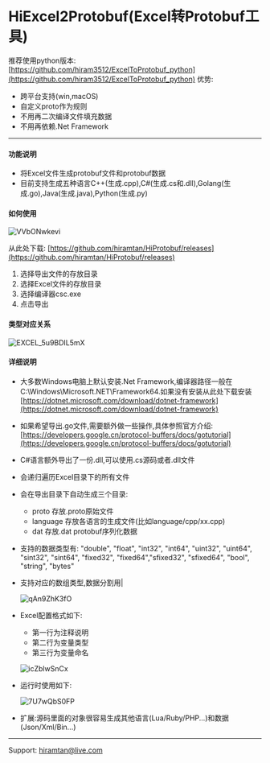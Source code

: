 # HiExcel2Protobuf(Excel转Protobuf工具)

推荐使用python版本: [https://github.com/hiram3512/ExcelToProtobuf_python](https://github.com/hiram3512/ExcelToProtobuf_python)
优势:
- 跨平台支持(win,macOS)
- 自定义proto作为规则
- 不用再二次编译文件填充数据
- 不用再依赖.Net Framework

-----

#### 功能说明
- 将Excel文件生成protobuf文件和protobuf数据
- 目前支持生成五种语言C++(生成.cpp),C#(生成.cs和.dll),Golang(生成.go),Java(生成.java),Python(生成.py)

#### 如何使用
![VVbONwkevi](Others/VVbONwkevi.png)

从此处下载: [https://github.com/hiramtan/HiProtobuf/releases](https://github.com/hiramtan/HiProtobuf/releases)
1. 选择导出文件的存放目录
2. 选择Excel文件的存放目录
3. 选择编译器csc.exe
4. 点击导出

#### 类型对应关系
![EXCEL_5u9BDIL5mX](Others/EXCEL_5u9BDIL5mX.png)

#### 详细说明
- 大多数Windows电脑上默认安装.Net Framework,编译器路径一般在C:\Windows\Microsoft.NET\Framework64.如果没有安装从此处下载安装 [https://dotnet.microsoft.com/download/dotnet-framework](https://dotnet.microsoft.com/download/dotnet-framework)
- 如果希望导出.go文件,需要额外做一些操作,具体参照官方介绍: [https://developers.google.cn/protocol-buffers/docs/gotutorial](https://developers.google.cn/protocol-buffers/docs/gotutorial)
- C#语言额外导出了一份.dll,可以使用.cs源码或者.dll文件
- 会递归遍历Excel目录下的所有文件
- 会在导出目录下自动生成三个目录:
  - proto 存放.proto原始文件
  - language 存放各语言的生成文件(比如language/cpp/xx.cpp)
  - dat 存放.dat protobuf序列化数据
- 支持的数据类型有: "double", "float", "int32", "int64", "uint32", "uint64", "sint32", "sint64", "fixed32", "fixed64","sfixed32", "sfixed64", "bool", "string", "bytes"
- 支持对应的数组类型,数据分割用|

  ![qAn9ZhK3fO](Others/qAn9ZhK3fO.png)
- Excel配置格式如下:
  - 第一行为注释说明
  - 第二行为变量类型
  - 第三行为变量命名

  ![icZblwSnCx](Others/icZblwSnCx.png)
- 运行时使用如下:

  ![7U7wQbS0FP](Others/7U7wQbS0FP.png)
- 扩展:源码里面的对象很容易生成其他语言(Lua/Ruby/PHP...)和数据(Json/Xml/Bin...)

---------------------------------
Support: hiramtan@live.com
